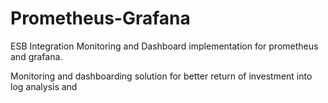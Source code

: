 # Prometheus-Grafana
ESB Integration Monitoring and Dashboard implementation for prometheus and grafana.

Monitoring and dashboarding solution for better return of investment into log analysis and 
